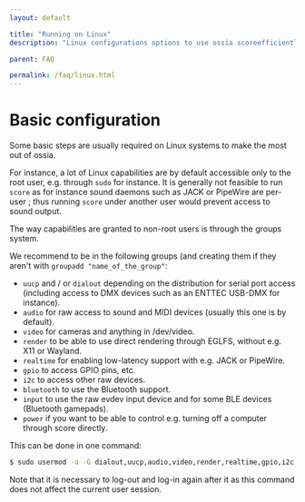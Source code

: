 ```yaml
---
layout: default

title: "Running on Linux"
description: "Linux configurations options to use ossia scoreefficiently"

parent: FAQ

permalink: /faq/linux.html
---
```


# Basic configuration

Some basic steps are usually required on Linux systems to make the most out of ossia.

For instance, a lot of Linux capabilities are by default accessible only to the root user, e.g. through `sudo` for instance. 
It is generally not feasible to run `score` as for instance sound daemons such as JACK or PipeWire are per-user ; thus running `score` under another user would prevent access to sound output.

The way capabilities are granted to non-root users is through the groups system.

We recommend to be in the following groups (and creating them if they aren't with `groupadd "name_of_the_group"`:

 - `uucp` and / or `dialout` depending on the distribution for serial port access (including access to DMX devices such as an ENTTEC USB-DMX for instance).
 - `audio` for raw access to sound and MIDI devices (usually this one is by default).
 - `video` for cameras and anything in /dev/video.
 - `render` to be able to use direct rendering through EGLFS, without e.g. X11 or Wayland.
 - `realtime` for enabling low-latency support with e.g. JACK or PipeWire.
 - `gpio` to access GPIO pins, etc.
 - `i2c` to access other raw devices.
 - `bluetooth` to use the Bluetooth support.
 - `input` to use the raw evdev input device and for some BLE devices (Bluetooth gamepads).
 - `power` if you want to be able to control e.g. turning off a computer through score directly.

 
 This can be done in one command:
 
 ```bash
 $ sudo usermod -a -G dialout,uucp,audio,video,render,realtime,gpio,i2c,bluetooth,input,power $USER
 ```
 
 Note that it is necessary to log-out and log-in again after it as this command does not affect the current user session.

 
